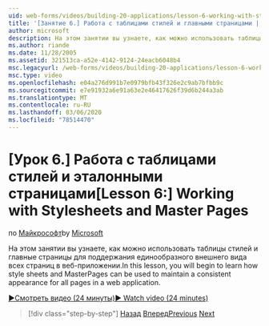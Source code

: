 ```yaml
---
uid: web-forms/videos/building-20-applications/lesson-6-working-with-stylesheets-and-master-pages
title: '[Занятие 6.] Работа с таблицами стилей и главными страницами | Документация Майкрософт'
author: microsoft
description: На этом занятии вы узнаете, как можно использовать таблицы стилей и главные страницы для поддержания единообразного внешнего вида всех страниц в веб-приложении.
ms.author: riande
ms.date: 11/28/2005
ms.assetid: 321513ca-a52e-4142-9124-24eacb6048b4
msc.legacyurl: /web-forms/videos/building-20-applications/lesson-6-working-with-stylesheets-and-master-pages
msc.type: video
ms.openlocfilehash: e04a276d991b7e0979bfb43f326e2c9ab7bfbb9c
ms.sourcegitcommit: e7e91932a6e91a63e2e46417626f39d6b244a3ab
ms.translationtype: MT
ms.contentlocale: ru-RU
ms.lasthandoff: 03/06/2020
ms.locfileid: "78514470"
---
```

# <a name="lesson-6-working-with-stylesheets-and-master-pages"></a><span data-ttu-id="f76f8-103">[Урок 6.] Работа с таблицами стилей и эталонными страницами</span><span class="sxs-lookup"><span data-stu-id="f76f8-103">[Lesson 6:] Working with Stylesheets and Master Pages</span></span>

<span data-ttu-id="f76f8-104">по [Майкрософт](https://github.com/microsoft)</span><span class="sxs-lookup"><span data-stu-id="f76f8-104">by [Microsoft](https://github.com/microsoft)</span></span>

<span data-ttu-id="f76f8-105">На этом занятии вы узнаете, как можно использовать таблицы стилей и главные страницы для поддержания единообразного внешнего вида всех страниц в веб-приложении.</span><span class="sxs-lookup"><span data-stu-id="f76f8-105">In this lesson, you will begin to learn how style sheets and MasterPages can be used to maintain a consistent appearance for all pages in a web application.</span></span>

[<span data-ttu-id="f76f8-106">&#9654;Смотреть видео (24 минуты)</span><span class="sxs-lookup"><span data-stu-id="f76f8-106">&#9654; Watch video (24 minutes)</span></span>](https://channel9.msdn.com/Blogs/ASP-NET-Site-Videos/lesson-6-working-with-stylesheets-and-master-pages)

> [!div class="step-by-step"]
> <span data-ttu-id="f76f8-107">[Назад](lesson-5-debugging-and-tracing-your-website.md)
> [Вперед](lesson-7-databinding-to-user-interface-controls.md)</span><span class="sxs-lookup"><span data-stu-id="f76f8-107">[Previous](lesson-5-debugging-and-tracing-your-website.md)
[Next](lesson-7-databinding-to-user-interface-controls.md)</span></span>
